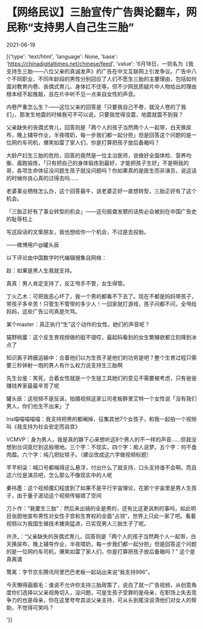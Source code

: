 # 【网络民议】三胎宣传广告舆论翻车，网民称“支持男人自己生三胎”

2021-06-19

[{'type': 'text/html', 'language': None, 'base': 'https://chinadigitaltimes.net/chinese/feed', 'value': '6月18日，一则名为《我支持生三胎——八位父亲的真诚发声》的广告在中文互联网上引发争议。广告中八个不同职业、不同年龄段的男性分别回应了人们不愿生三胎的主要理由，包括如何面对教育内卷、丧偶式育儿、身体扛不住等，但不少网民质疑片中人物给出的理由根本经不起推敲，且在片中听不见一点来自女性的声音。





内卷严重怎么生？——这位父亲的回答是「只要我自己不卷，就没人卷的了我们」，那发生地震的时候我可不可以说，只要我觉得没震，地震就震不到我？

父亲缺失的丧偶式育儿，回答则是「两个人的孩子当然两个人一起带，白天换尿布，晚上辅导作业，半夜喂奶，每一步我们都一起分担」但是回答这个问题的是一位网约车司机，爆笑如雷了家人们，你是打算把孩子放后备箱吗？

大龄产妇生三胎的危险，回答的竟然是一位主治医师，说做好全面体检、营养均衡、晨跑锻炼，「只有把自己的身体锻炼到最好，才能把孩子生好」不是啊我的哥，各项生命体征没问题生孩子就没问题吗？你如果真的是医生而非演员，说这话的时候你良心真的过得去吗……

老婆事业牺牲怎么办，这个回答最牛，说老婆正好一直想转型，三胎正好有了这个机会。

「三胎正好有了事业转型的机会」——这句振聋发聩的话势必会被刻在中国广告史的耻辱柱上

写这段话的文案朋友，我也想给你一个机会，不过是去投胎。

——微博用户@罐头辰



以下评论由中国数字时代编辑搜集自网络：



赵：如果是男人生我就支持。

真真：男人肯定支持了，反正甩手不管，女生得管。

丁火乙木：可把我恶心坏了，我一个男的都看不下去了。现在不都是妈妈带孩子，带孩子多辛苦！只管生不管带的多少人！一回家就打游戏，孩子问都不问，全甩给妈妈，这些广告公司真是欠骂。

某个master：真正执行“生”这个动作的女性，她们的声音呢？

猫野桃蜜：这个反生育视频做的挺不错哎，最起码看到的女生繁殖欲都立刻降到冰点了

知识离子跨膜运输中：合着他们以为生孩子是他们的功劳是吧？整个生育过程只需要三秒钟射一炮的男人有什么权力说支持生三胎啊

先生台鉴：笑死，合着女性就是一个生娃工具她们的意见不需要被考虑，只有爸爸赚钱养家最最辛苦了呢

罐头辰：这视频不是反讽，拍摄视频这家公司老板群里艾特一个女性说「没有我们男人，你们也生不出来」了

Iris喵喵喵喵喵：我支持把男的都阉掉，征集其他7个女孩子，和我一起拍一个视频叫《我支持为社会安定而自宫》

VCMVP：身为男人，我是真的静下心来想听这8个男人的不一样的声音……但我没想到台词竟烂到这般境地。三个字：不现实。四个字：痴人说梦。五个字：何不食肉糜。六个字：纯几把扯犊子。（建议改成这六字做视频标题）

芊芊枳柒：喊口号都喊得这么悬浮，付出什么了就支持，口头支持谁不会啊。而且这六位是演员吧，怎么那么不像现实中的人呢

秦祎墨：这个视频魔幻程度到了如果不是平行宇宙理论，在那个宇宙里是男人生孩子，由于量子波动这个视频传输错了空间

刀卜作：“我要生三胎”：然后来出镜的全是男的，还有比这更讽刺的事吗，如此明目张胆地宣布男性对女性子宫和生育权的全面“占领“，世界上只此一家了吧。看着视频以为我国生殖技术猪突猛进，已实现男人三胎生子了呢。

许济_：“父亲缺失的丧偶式育儿，回答则是「两个人的孩子当然两个人一起带，白天换尿布，晚上辅导作业，半夜喂奶，每一步我们都一起分担」但是回答这个问题的是一位网约车司机，爆笑如雷了家人们，你是打算把孩子放后备箱吗？” 这个是真离谱

鹜离：字节京东腾讯阿里巴巴老板一起站出来说“我支持996”。

今天懒得画眉毛：谁说不允许你支持三胎政策了，说白了就一广告视频，从创意角度你们选择以父亲视角切入，没问题，可是生孩子受罪的是母亲，在职场上失去竞争力的也是母亲，你在这里夸夸其谈父亲支持，可从头到尾没说清他们对女人的帮助，不觉得可笑吗？

'}]